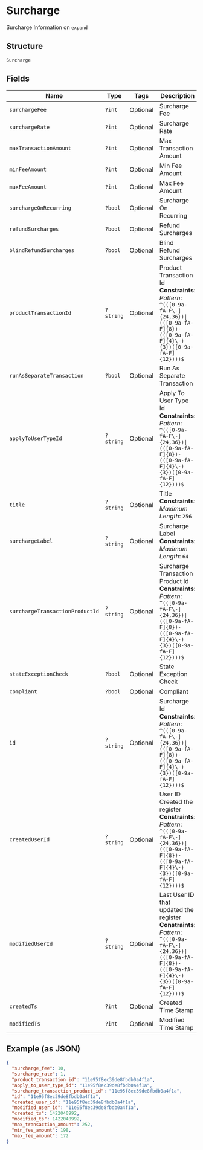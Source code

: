 
# Surcharge

Surcharge Information on `expand`

## Structure

`Surcharge`

## Fields

| Name | Type | Tags | Description | Getter | Setter |
|  --- | --- | --- | --- | --- | --- |
| `surchargeFee` | `?int` | Optional | Surcharge Fee | getSurchargeFee(): ?int | setSurchargeFee(?int surchargeFee): void |
| `surchargeRate` | `?int` | Optional | Surcharge Rate | getSurchargeRate(): ?int | setSurchargeRate(?int surchargeRate): void |
| `maxTransactionAmount` | `?int` | Optional | Max Transaction Amount | getMaxTransactionAmount(): ?int | setMaxTransactionAmount(?int maxTransactionAmount): void |
| `minFeeAmount` | `?int` | Optional | Min Fee Amount | getMinFeeAmount(): ?int | setMinFeeAmount(?int minFeeAmount): void |
| `maxFeeAmount` | `?int` | Optional | Max Fee Amount | getMaxFeeAmount(): ?int | setMaxFeeAmount(?int maxFeeAmount): void |
| `surchargeOnRecurring` | `?bool` | Optional | Surcharge On Recurring | getSurchargeOnRecurring(): ?bool | setSurchargeOnRecurring(?bool surchargeOnRecurring): void |
| `refundSurcharges` | `?bool` | Optional | Refund Surcharges | getRefundSurcharges(): ?bool | setRefundSurcharges(?bool refundSurcharges): void |
| `blindRefundSurcharges` | `?bool` | Optional | Blind Refund Surcharges | getBlindRefundSurcharges(): ?bool | setBlindRefundSurcharges(?bool blindRefundSurcharges): void |
| `productTransactionId` | `?string` | Optional | Product Transaction Id<br>**Constraints**: *Pattern*: `^(([0-9a-fA-F\-]{24,36})\|(([0-9a-fA-F]{8})-(([0-9a-fA-F]{4}\-){3})([0-9a-fA-F]{12})))$` | getProductTransactionId(): ?string | setProductTransactionId(?string productTransactionId): void |
| `runAsSeparateTransaction` | `?bool` | Optional | Run As Separate Transaction | getRunAsSeparateTransaction(): ?bool | setRunAsSeparateTransaction(?bool runAsSeparateTransaction): void |
| `applyToUserTypeId` | `?string` | Optional | Apply To User Type Id<br>**Constraints**: *Pattern*: `^(([0-9a-fA-F\-]{24,36})\|(([0-9a-fA-F]{8})-(([0-9a-fA-F]{4}\-){3})([0-9a-fA-F]{12})))$` | getApplyToUserTypeId(): ?string | setApplyToUserTypeId(?string applyToUserTypeId): void |
| `title` | `?string` | Optional | Title<br>**Constraints**: *Maximum Length*: `256` | getTitle(): ?string | setTitle(?string title): void |
| `surchargeLabel` | `?string` | Optional | Surcharge Label<br>**Constraints**: *Maximum Length*: `64` | getSurchargeLabel(): ?string | setSurchargeLabel(?string surchargeLabel): void |
| `surchargeTransactionProductId` | `?string` | Optional | Surcharge Transaction Product Id<br>**Constraints**: *Pattern*: `^(([0-9a-fA-F\-]{24,36})\|(([0-9a-fA-F]{8})-(([0-9a-fA-F]{4}\-){3})([0-9a-fA-F]{12})))$` | getSurchargeTransactionProductId(): ?string | setSurchargeTransactionProductId(?string surchargeTransactionProductId): void |
| `stateExceptionCheck` | `?bool` | Optional | State Exception Check | getStateExceptionCheck(): ?bool | setStateExceptionCheck(?bool stateExceptionCheck): void |
| `compliant` | `?bool` | Optional | Compliant | getCompliant(): ?bool | setCompliant(?bool compliant): void |
| `id` | `?string` | Optional | Surcharge Id<br>**Constraints**: *Pattern*: `^(([0-9a-fA-F\-]{24,36})\|(([0-9a-fA-F]{8})-(([0-9a-fA-F]{4}\-){3})([0-9a-fA-F]{12})))$` | getId(): ?string | setId(?string id): void |
| `createdUserId` | `?string` | Optional | User ID Created the register<br>**Constraints**: *Pattern*: `^(([0-9a-fA-F\-]{24,36})\|(([0-9a-fA-F]{8})-(([0-9a-fA-F]{4}\-){3})([0-9a-fA-F]{12})))$` | getCreatedUserId(): ?string | setCreatedUserId(?string createdUserId): void |
| `modifiedUserId` | `?string` | Optional | Last User ID that updated the register<br>**Constraints**: *Pattern*: `^(([0-9a-fA-F\-]{24,36})\|(([0-9a-fA-F]{8})-(([0-9a-fA-F]{4}\-){3})([0-9a-fA-F]{12})))$` | getModifiedUserId(): ?string | setModifiedUserId(?string modifiedUserId): void |
| `createdTs` | `?int` | Optional | Created Time Stamp | getCreatedTs(): ?int | setCreatedTs(?int createdTs): void |
| `modifiedTs` | `?int` | Optional | Modified Time Stamp | getModifiedTs(): ?int | setModifiedTs(?int modifiedTs): void |

## Example (as JSON)

```json
{
  "surcharge_fee": 10,
  "surcharge_rate": 1,
  "product_transaction_id": "11e95f8ec39de8fbdb0a4f1a",
  "apply_to_user_type_id": "11e95f8ec39de8fbdb0a4f1a",
  "surcharge_transaction_product_id": "11e95f8ec39de8fbdb0a4f1a",
  "id": "11e95f8ec39de8fbdb0a4f1a",
  "created_user_id": "11e95f8ec39de8fbdb0a4f1a",
  "modified_user_id": "11e95f8ec39de8fbdb0a4f1a",
  "created_ts": 1422040992,
  "modified_ts": 1422040992,
  "max_transaction_amount": 252,
  "min_fee_amount": 198,
  "max_fee_amount": 172
}
```

